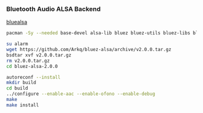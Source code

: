 ### Bluetooth Audio ALSA Backend
[bluealsa](https://github.com/Arkq/bluez-alsa)
```sh
pacman -Sy --needed base-devel alsa-lib bluez bluez-utils bluez-libs bluez-tools fdkaac sbc

su alarm
wget https://github.com/Arkq/bluez-alsa/archive/v2.0.0.tar.gz
bsdtar xvf v2.0.0.tar.gz
rm v2.0.0.tar.gz
cd bluez-alsa-2.0.0

autoreconf --install
mkdir build
cd build
../configure --enable-aac --enable-ofono --enable-debug
make
make install
```
